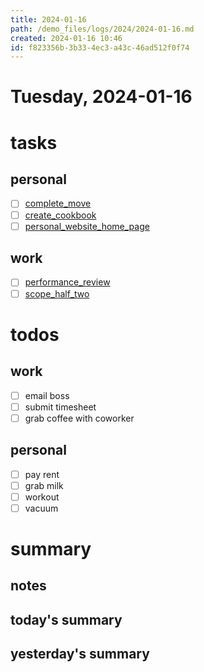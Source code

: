 ```yaml
---
title: 2024-01-16
path: /demo_files/logs/2024/2024-01-16.md
created: 2024-01-16 10:46
id: f823356b-3b33-4ec3-a43c-46ad512f0f74
---
```


# Tuesday, 2024-01-16

# tasks

## personal

- [ ] [complete_move](/demo_files/tasks/personal/complete_move.md)
- [ ] [create_cookbook](/demo_files/tasks/personal/create_cookbook.md)
- [ ] [personal_website_home_page](/demo_files/tasks/personal/personal_website_home_page.md)

## work

- [ ] [performance_review](/demo_files/tasks/work/performance_review.md)
- [ ] [scope_half_two](/demo_files/tasks/work/scope_half_two.md)

# todos

## work

- [ ] email boss
- [ ] submit timesheet
- [ ] grab coffee with coworker

## personal

- [ ] pay rent
- [ ] grab milk
- [ ] workout
- [ ] vacuum

# summary

## notes

## today's summary

## yesterday's summary

